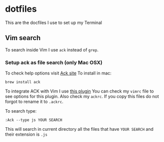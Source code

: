 dotfiles
========

This are the docfiles I use to set up my Terminal

## Vim search
To search inside Vim I use `ack` instead of `grep`. 
### Setup ack as file search (only Mac OSX)
To check help options visit [Ack site](http://beyondgrep.com/)
To install in mac:

```
brew install ack
```

To integrate ACK with Vim I use [this plugin](https://github.com/mileszs/ack.vim)
You can check my `vimrc` file to see options for this plugin. Also check my `ackrc`. If you copy this files do not forgot to rename it to `.ackrc`.

To search type:
```
:Ack --type js YOUR SEARCH 
```
This will search in current directory all the files that have `YOUR SEARCH` and their extension is `.js`
